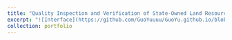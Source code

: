 ```yaml
---
title: "Quality Inspection and Verification of State-Owned Land Resources"
excerpt: "![Interface](https://github.com/GuoYuuuu/GuoYu.github.io/blob/master/zhejiang/check.png?raw=true)"
collection: portfolio
---
```

